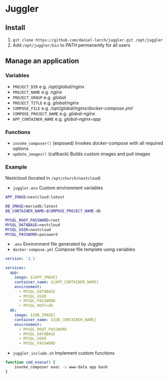 # Juggler

## Install
1. `git clone https://github.com/daniel-lerch/juggler.git /opt/juggler`
2. Add `/opt/juggler/bin` to _PATH_ permanently for all users

## Manage an application

### Variables
- `PROJECT_DIR` e.g. _/opt/global/nginx_
- `PROJECT_NAME` e.g. _nginx_
- `PROJECT_GROUP` e.g. _global_
- `PROJECT_TITLE` e.g. _global/nginx_
- `COMPOSE_FILE` e.g. _/opt/global/nginx/docker-compose.yml_
- `COMPOSE_PROJECT_NAME` e.g. _global-nginx_
- `APP_CONTAINER_NAME` e.g. _global-nginx-app_

### Functions
- `invoke_composer()` (exposed) Invokes _docker-compose_ with all required options
- `update_images()` (callback) Builds custom images and pull images

### Example
Nextcloud (located in `/opt/church/nextcloud`)

- `juggler.env` Custom environment variables
```sh
APP_IMAGE=nextcloud:latest

DB_IMAGE=mariadb:latest
DB_CONTAINER_NAME=$COMPOSE_PROJECT_NAME-db

MYSQL_ROOT_PASSWORD=root
MYSQL_DATABASE=nextcloud
MYSQL_USER=nextcloud
MYSQL_PASSWORD=password
```
- `.env` Environment file generated by Juggler
- `docker-compose.yml` Compose file template using variables
```yaml
version: '2.1'

services:
  app:
    image: ${APP_IMAGE}
    container_name: ${APP_CONTAINER_NAME}
    environment:
      - MYSQL_DATABASE
      - MYSQL_USER
      - MYSQL_PASSWORD
      - MYSQL_HOST=db
  db:
    image: ${DB_IMAGE}
    container_name: ${DB_CONTAINER_NAME}
    environment:
      - MYSQL_ROOT_PASSWORD
      - MYSQL_DATABASE
      - MYSQL_USER
      - MYSQL_PASSWORD
```
- `juggler_include.sh` Implement custom functions
```bash
function cmd_execw() {
    invoke_composer exec -u www-data app bash
}
```
